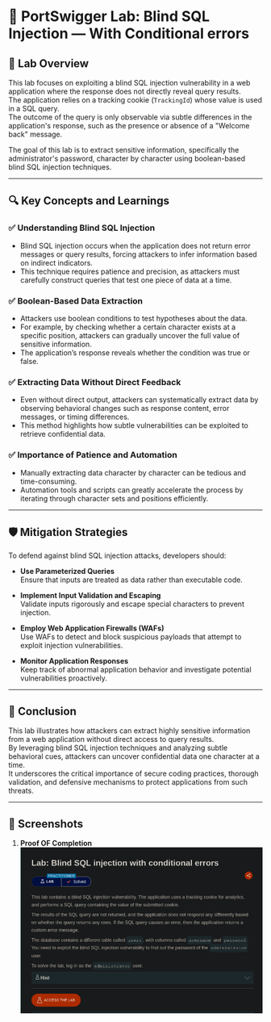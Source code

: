 # 🧪 PortSwigger Lab: Blind SQL Injection — With Conditional errors

## 🎯 Lab Overview

This lab focuses on exploiting a blind SQL injection vulnerability in a web application where the response does not directly reveal query results.  
The application relies on a tracking cookie (`TrackingId`) whose value is used in a SQL query.  
The outcome of the query is only observable via subtle differences in the application's response, such as the presence or absence of a "Welcome back" message.

The goal of this lab is to extract sensitive information, specifically the administrator's password, character by character using boolean-based blind SQL injection techniques.

---

## 🔍 Key Concepts and Learnings

### ✅ Understanding Blind SQL Injection

- Blind SQL injection occurs when the application does not return error messages or query results, forcing attackers to infer information based on indirect indicators.
- This technique requires patience and precision, as attackers must carefully construct queries that test one piece of data at a time.

### ✅ Boolean-Based Data Extraction

- Attackers use boolean conditions to test hypotheses about the data.
- For example, by checking whether a certain character exists at a specific position, attackers can gradually uncover the full value of sensitive information.
- The application’s response reveals whether the condition was true or false.

### ✅ Extracting Data Without Direct Feedback

- Even without direct output, attackers can systematically extract data by observing behavioral changes such as response content, error messages, or timing differences.
- This method highlights how subtle vulnerabilities can be exploited to retrieve confidential data.

### ✅ Importance of Patience and Automation

- Manually extracting data character by character can be tedious and time-consuming.
- Automation tools and scripts can greatly accelerate the process by iterating through character sets and positions efficiently.

---

## 🛡️ Mitigation Strategies

To defend against blind SQL injection attacks, developers should:

- **Use Parameterized Queries**  
  Ensure that inputs are treated as data rather than executable code.

- **Implement Input Validation and Escaping**  
  Validate inputs rigorously and escape special characters to prevent injection.

- **Employ Web Application Firewalls (WAFs)**  
  Use WAFs to detect and block suspicious payloads that attempt to exploit injection vulnerabilities.

- **Monitor Application Responses**  
  Keep track of abnormal application behavior and investigate potential vulnerabilities proactively.

---

## 🧠 Conclusion

This lab illustrates how attackers can extract highly sensitive information from a web application without direct access to query results.  
By leveraging blind SQL injection techniques and analyzing subtle behavioral cues, attackers can uncover confidential data one character at a time.  
It underscores the critical importance of secure coding practices, thorough validation, and defensive mechanisms to protect applications from such threats.

---

## 📸 Screenshots

1. **Proof OF Completion**  
   ![Initial Response](https://github.com/Harbeer-Singh/Portswigger-Labs/blob/main/SQL%20INJECTION/LAB-12/image/1.png)


